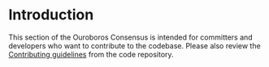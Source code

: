 # Introduction

This section of the Ouroboros Consensus is intended for committers and developers who want to contribute to the codebase. Please also review the [Contributing guidelines](https://github.com/input-output-hk/ouroboros-consensus/blob/main/CONTRIBUTING.md) from the code repository.
